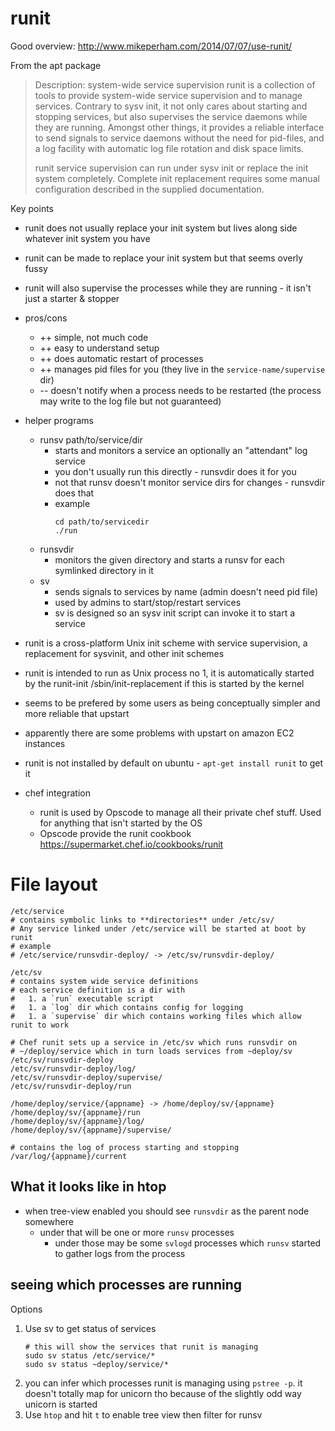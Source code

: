 # runit

Good overview: http://www.mikeperham.com/2014/07/07/use-runit/

From the apt package

> Description: system-wide service supervision
>  runit is a collection of tools to provide system-wide service supervision
>  and to manage services.  Contrary to sysv init, it not only cares about
>  starting and stopping services, but also supervises the service daemons
>  while they are running.  Amongst other things, it provides a reliable
>  interface to send signals to service daemons without the need for pid-files,
>  and a log facility with automatic log file rotation and disk space limits.
>
>  runit service supervision can run under sysv init or replace the init
>  system completely.  Complete init replacement requires some manual
>  configuration described in the supplied documentation.

Key points

* runit does not usually replace your init system but lives along side whatever init system you have
* runit can be made to replace your init system but that seems overly fussy
* runit will also supervise the processes while they are running - it isn't just a starter & stopper

* pros/cons
    * ++ simple, not much code
    * ++ easy to understand setup
    * ++ does automatic restart of processes
    * ++ manages pid files for you (they live in the `service-name/supervise` dir)
    * -- doesn't notify when a process needs to be restarted (the process may
         write to the log file but not guaranteed)
* helper programs
    * runsv path/to/service/dir
        * starts and monitors a service an optionally an "attendant" log service
        * you don't usually run this directly - runsvdir does it for you
        * not that runsv doesn't monitor service dirs for changes - runsvdir does that
        * example
            ```
            cd path/to/servicedir
            ./run
            ```
    * runsvdir
        * monitors the given directory and starts a runsv for each symlinked directory in it
    * sv
        * sends signals to services by name (admin doesn't need pid file)
        * used by admins to start/stop/restart services
        * sv is designed so an sysv init script can invoke it to start a service
* runit is a cross-platform Unix init scheme with service supervision, a
  replacement for sysvinit, and other init schemes
* runit is intended to run as Unix process no 1, it is automatically started by
  the runit-init /sbin/init-replacement if this is started by the kernel
* seems to be prefered by some users as being conceptually simpler and more reliable that upstart
* apparently there are some problems with upstart on amazon EC2 instances
* runit is not installed by default on ubuntu - `apt-get install runit` to get it
* chef integration
    * runit is used by Opscode to manage all their private chef stuff. Used for
      anything that isn't started by the OS
    * Opscode provide the runit cookbook https://supermarket.chef.io/cookbooks/runit


# File layout

```
/etc/service
# contains symbolic links to **directories** under /etc/sv/
# Any service linked under /etc/service will be started at boot by runit
# example
# /etc/service/runsvdir-deploy/ -> /etc/sv/runsvdir-deploy/

/etc/sv
# contains system wide service definitions
# each service definition is a dir with
#   1. a `run` executable script
#   1. a `log` dir which contains config for logging
#   1. a `supervise` dir which contains working files which allow runit to work

# Chef runit sets up a service in /etc/sv which runs runsvdir on
# ~/deploy/service which in turn loads services from ~deploy/sv
/etc/sv/runsvdir-deploy
/etc/sv/runsvdir-deploy/log/
/etc/sv/runsvdir-deploy/supervise/
/etc/sv/runsvdir-deploy/run

/home/deploy/service/{appname} -> /home/deploy/sv/{appname}
/home/deploy/sv/{appname}/run
/home/deploy/sv/{appname}/log/
/home/deploy/sv/{appname}/supervise/

# contains the log of process starting and stopping
/var/log/{appname}/current
```

## What it looks like in htop

* when tree-view enabled you should see `runsvdir` as the parent node somewhere
    * under that will be one or more `runsv` processes
        * under those may be some `svlogd` processes which `runsv` started to gather logs from the process

## seeing which processes are running

Options

1. Use sv to get status of services
    ```
    # this will show the services that runit is managing
    sudo sv status /etc/service/*
    sudo sv status ~deploy/service/*
    ```
1. you can infer which processes runit is managing using `pstree -p`.  it
   doesn't totally map for unicorn tho because of the slightly odd way unicorn
   is started
1. Use `htop` and hit `t` to enable tree view then filter for runsv

